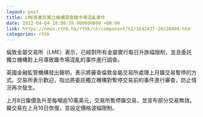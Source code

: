 ```yaml
---
layout: post
title: LME將委託獨立機構調查鎳市場混亂事件
date: 2022-04-04 18:08:39.000000000 +08:00
link: https://news.rthk.hk/rthk/ch/component/k2/1642437-20220404.htm
categories: rthk
---
```


倫敦金屬交易所（LME）表示，已經對所有金屬實行每日升跌幅限制，並且委託獨立機構對上月導致鎳市場混亂的事件進行調查。

英國金融監管機構發出聲明，表示將審查倫敦金屬交易所處理上月鎳交易暫停的方式。交易所表示歡迎，指出將委託獨立機構對暫停交易前的事件進行審查，防止情況再次發生。

上月8日鎳價急升至每噸逾10萬美元，交易所暫停鎳交易，並宣布部分交易無效。鎳交易在上月16日恢復，並設定價格波幅限制。
